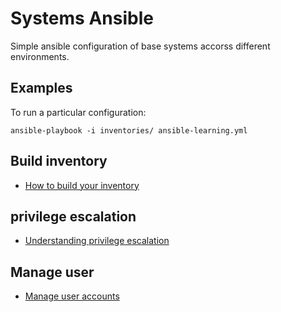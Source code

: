 Systems Ansible
===============


Simple ansible configuration of base systems accorss different environments.


Examples
--------

To run a particular configuration:
```
ansible-playbook -i inventories/ ansible-learning.yml
```

Build inventory
---------------

- [How to build your inventory](https://docs.ansible.com/ansible/latest/user_guide/intro_inventory.html)

privilege escalation
--------------------

- [Understanding privilege escalation](https://docs.ansible.com/ansible/latest/user_guide/become.html)

Manage user
-----------

- [Manage user accounts](https://docs.ansible.com/ansible/latest/collections/ansible/builtin/user_module.html#return-password)
